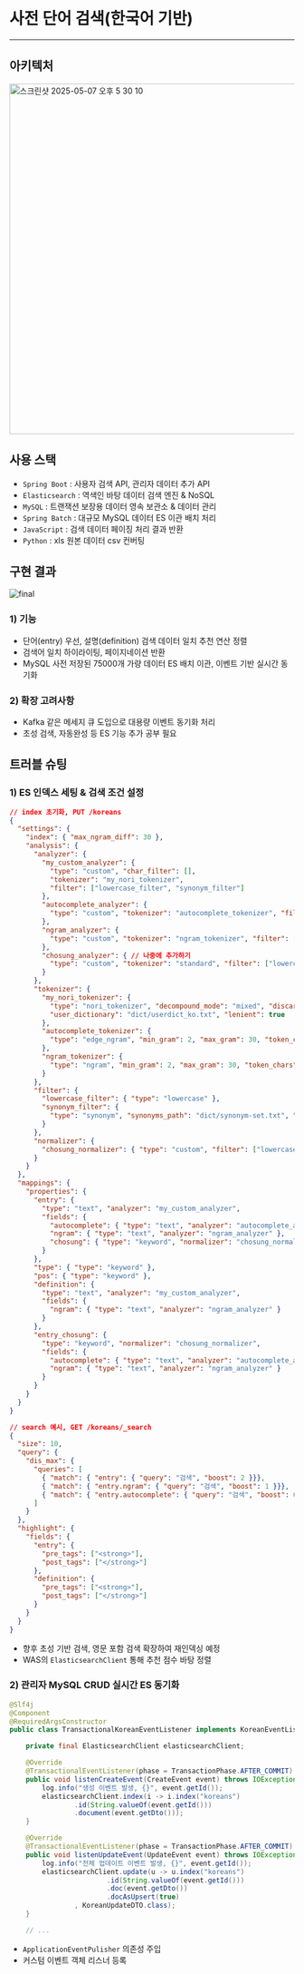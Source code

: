 # 사전 단어 검색(한국어 기반)
---
## 아키텍처
<img width="618" alt="스크린샷 2025-05-07 오후 5 30 10" src="https://github.com/user-attachments/assets/a1e4f36c-38bd-4908-be5a-336ed1dce43b" />

## 사용 스택
- `Spring Boot` : 사용자 검색 API, 관리자 데이터 추가 API
- `Elasticsearch` : 역색인 바탕 데이터 검색 엔진 & NoSQL
- `MySQL` : 트랜잭션 보장용 데이터 영속 보관소 & 데이터 관리
- `Spring Batch` : 대규모 MySQL 데이터 ES 이관 배치 처리
- `JavaScript` : 검색 데이터 페이징 처리 결과 반환
- `Python` : xls 원본 데이터 csv 컨버팅

## 구현 결과
![final](https://github.com/user-attachments/assets/d1382085-73ab-44eb-bc6e-af7448158187)

### 1) 기능
- 단어(entry) 우선, 설명(definition) 검색 데이터 일치 추천 연산 정렬
- 검색어 일치 하이라이팅, 페이지네이션 반환
- MySQL 사전 저장된 75000개 가량 데이터 ES 배치 이관, 이벤트 기반 실시간 동기화

### 2) 확장 고려사항
- Kafka 같은 메세지 큐 도입으로 대용량 이벤트 동기화 처리
- 초성 검색, 자동완성 등 ES 기능 추가 공부 필요

## 트러블 슈팅

### 1) ES 인덱스 세팅 & 검색 조건 설정

```json
// index 초기화, PUT /koreans
{
  "settings": {
    "index": { "max_ngram_diff": 30 },
    "analysis": {
      "analyzer": {
        "my_custom_analyzer": {
          "type": "custom", "char_filter": [],
          "tokenizer": "my_nori_tokenizer",
          "filter": ["lowercase_filter", "synonym_filter"]
        },
        "autocomplete_analyzer": {
          "type": "custom", "tokenizer": "autocomplete_tokenizer", "filter": ["lowercase"]
        },
        "ngram_analyzer": {
          "type": "custom", "tokenizer": "ngram_tokenizer", "filter": ["lowercase"]
        },
        "chosung_analyzer": { // 나중에 추가하기
          "type": "custom", "tokenizer": "standard", "filter": ["lowercase"]
        }
      },
      "tokenizer": {
        "my_nori_tokenizer": {
          "type": "nori_tokenizer", "decompound_mode": "mixed", "discard_punctuation": "true",
          "user_dictionary": "dict/userdict_ko.txt", "lenient": true
        },
        "autocomplete_tokenizer": {
          "type": "edge_ngram", "min_gram": 2, "max_gram": 30, "token_chars": ["letter", "digit"]
        },
        "ngram_tokenizer": {
          "type": "ngram", "min_gram": 2, "max_gram": 30, "token_chars": ["letter", "digit"]
        }
      },
      "filter": {
        "lowercase_filter": { "type": "lowercase" },
        "synonym_filter": {
          "type": "synonym", "synonyms_path": "dict/synonym-set.txt", "lenient": true
        }
      },
      "normalizer": {
        "chosung_normalizer": { "type": "custom", "filter": ["lowercase"] }
      }
    }
  },
  "mappings": {
    "properties": {
      "entry": {
        "type": "text", "analyzer": "my_custom_analyzer",
        "fields": {
          "autocomplete": { "type": "text", "analyzer": "autocomplete_analyzer" },
          "ngram": { "type": "text", "analyzer": "ngram_analyzer" },
          "chosung": { "type": "keyword", "normalizer": "chosung_normalizer" } // 나중에 추가하기
        }
      },
      "type": { "type": "keyword" },
      "pos": { "type": "keyword" },
      "definition": {
        "type": "text", "analyzer": "my_custom_analyzer",
        "fields": {
          "ngram": { "type": "text", "analyzer": "ngram_analyzer" }
        }
      },
      "entry_chosung": {
        "type": "keyword", "normalizer": "chosung_normalizer",
        "fields": {
          "autocomplete": { "type": "text", "analyzer": "autocomplete_analyzer" },
          "ngram": { "type": "text", "analyzer": "ngram_analyzer" }
        }
      }
    }
  }
}
```
```json
// search 예시, GET /koreans/_search
{
  "size": 10,
  "query": {
    "dis_max": {
      "queries": [
        { "match": { "entry": { "query": "검색", "boost": 2 }}},
        { "match": { "entry.ngram": { "query": "검색", "boost": 1 }}},
        { "match": { "entry.autocomplete": { "query": "검색", "boost": 0.2 }}}
      ]
    }
  },
  "highlight": {
    "fields": {
      "entry": {
        "pre_tags": ["<strong>"],
        "post_tags": ["</strong>"]
      },
      "definition": {
        "pre_tags": ["<strong>"],
        "post_tags": ["</strong>"]
      }
    }
  }
}
```
- 향후 초성 기반 검색, 영문 포함 검색 확장하여 재인덱싱 예정
- WAS의 `ElasticsearchClient` 통해 추천 점수 바탕 정렬

### 2) 관리자 MySQL CRUD 실시간 ES 동기화

```java
@Slf4j
@Component
@RequiredArgsConstructor
public class TransactionalKoreanEventListener implements KoreanEventListener {

    private final ElasticsearchClient elasticsearchClient;

    @Override
    @TransactionalEventListener(phase = TransactionPhase.AFTER_COMMIT)
    public void listenCreateEvent(CreateEvent event) throws IOException {
        log.info("생성 이벤트 발생, {}", event.getId());
        elasticsearchClient.index(i -> i.index("koreans")
                .id(String.valueOf(event.getId()))
                .document(event.getDto()));
    }

    @Override
    @TransactionalEventListener(phase = TransactionPhase.AFTER_COMMIT)
    public void listenUpdateEvent(UpdateEvent event) throws IOException {
        log.info("전체 업데이트 이벤트 발생, {}", event.getId());
        elasticsearchClient.update(u -> u.index("koreans")
                        .id(String.valueOf(event.getId()))
                        .doc(event.getDto())
                        .docAsUpsert(true)
                , KoreanUpdateDTO.class);
    }

    // ...
```

- `ApplicationEventPulisher` 의존성 주입
- 커스텀 이벤트 객체 리스너 등록
